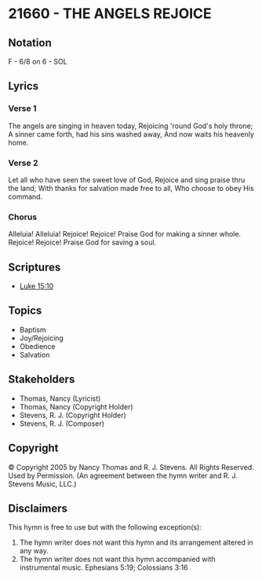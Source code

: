 # 21660 - THE ANGELS REJOICE

## Notation

F - 6/8 on 6 - SOL

## Lyrics

### Verse 1

The angels are singing in heaven today, Rejoicing 'round God's holy throne; A sinner came forth, had his sins washed away, And now waits his heavenly home. 


### Verse 2

Let all who have seen the sweet love of God, Rejoice and sing praise thru the land; With thanks for salvation made free to all, Who choose to obey His command.



### Chorus

Alleluia! Alleluia! Rejoice! Rejoice! Praise God for making a sinner whole. Rejoice! Rejoice! Praise God for saving a soul.


## Scriptures

- [Luke 15:10](https://www.biblegateway.com/passage/?search=Luke%2015%3A10)

## Topics

- Baptism
- Joy/Rejoicing
- Obedience
- Salvation

## Stakeholders

- Thomas, Nancy (Lyricist)
- Thomas, Nancy (Copyright Holder)
- Stevens, R. J. (Copyright Holder)
- Stevens, R. J. (Composer)

## Copyright

© Copyright 2005 by Nancy Thomas and R. J. Stevens. All Rights Reserved. Used by Permission.
(An agreement between the hymn writer and R. J. Stevens Music, LLC.)

## Disclaimers

This hymn is free to use but with the following exception(s):
1. The hymn writer does not want this hymn and its arrangement altered in any way.
2. The hymn writer does not want this hymn accompanied with instrumental music.
Ephesians 5:19; Colossians 3:16

